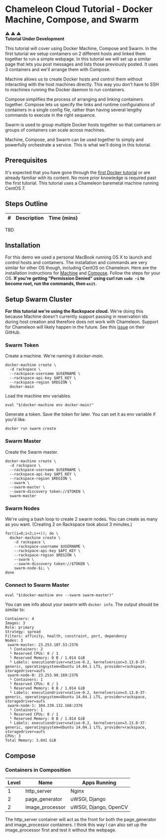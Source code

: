 # Chameleon Cloud Tutorial - Docker Machine, Compose, and Swarm

:warning: :warning: :warning:  
**Tutorial Under Development**

This tutorial will cover using Docker Machine, Compose and Swarm. In the first tutorial we setup containers on 2 different hosts and linked them together to run a simple webpage. In this tutorial we will set up a similar page that lets you post messages and lists those previously posted. It uses 3 containers and we'll arrange them with Compose.

Machine allows us to create Docker hosts and control them without interacting with the host machines directly. This way you don't have to SSH to machines running the Docker daemon to run containers.

Compose simplifies the process of arranging and linking containers together. Compose lets us specify the links and runtime configurations of containers in a single config file, rather than having several lengthy commands to execute in the right sequence.

Swarm is used to group multiple Docker hosts together so that containers or groups of containers can scale across machines.

Machine, Compose, and Swarm can be used together to simply and powerfully orchestrate a service. This is what we'll doing in this tutorial.

## Prerequisites

It's expected that you have gone through the [first Docker tutorial](http://cloudandbigdatalab.github.io/docs/Chameleon%20Cloud%20Tutorial%20-%20Docker%20Fundamentals.pdf) or are already familiar with its content. No more prior knowledge is required past the first tutorial. This tutorial uses a Chameleon baremetal machine running CentOS 7.

## Steps Outline

\# | Description | Time (mins)
---|-------------|------------
TBD

## Installation

For this demo we used a personal MacBook running OS X to launch and control hosts and containers. The installation and commands are very similar for other OS though, including CentOS on Chameleon. Here are the installation instructions for [Machine](https://docs.docker.com/machine/#installation) and [Compose](https://docs.docker.com/compose/install/). Follow the steps for your OS. **If you're getting "Permission Denied" using curl run `sudo -i` to become root, run the commands, then `exit`.**

## Setup Swarm Cluster

**For this tutorial we're using the Rackspace cloud.** We're doing this because Machine doesn't currently support passing in reservation ids during host creation and therefore does not work with Chameleon. Support for Chameleon will likely happen in the future. See this [issue](https://github.com/docker/machine/issues/1461) on their GitHub.

### Swarm Token

Create a machine. We're naming it *docker-main*.

```shell
docker-machine create \
  -d rackspace \
  --rackspace-username $USERNAME \
  --rackspace-api-key $API_KEY \
  --rackspace-region $REGION \
  docker-main
```

Load the machine env variables.

```shell
eval "$(docker-machine env docker-main)"
```

Generate a token. Save the token for later. You can set it as env variable if you'd like.

```shell
docker run swarm create
```

### Swarm Master

Create the Swarm master.

```shell
docker-machine create \
  -d rackspace \
  --rackspace-username $USERNAME \
  --rackspace-api-key $API_KEY \
  --rackspace-region $REGION \
  --swarm \
  --swarm-master \
  --swarm-discovery token://$TOKEN \
  swarm-master
```

### Swarm Nodes

We're using a bash loop to create 2 swarm nodes. You can create as many as you want. (Creating 2 on Rackspace took about 3 minutes.)

```shell
for((i=0;i<2;i++)); do \
  docker-machine create \
    -d rackspace \
    --rackspace-username $USERNAME \
    --rackspace-api-key $API_KEY \
    --rackspace-region $REGION \
    --swarm \
    --swarm-discovery token://$TOKEN \
    swarm-node-$i; \
done
```

### Connect to Swarm Master

```shell
eval "$(docker-machine env --swarm swarm-master)"
```

You can see info about your swarm with `docker info`. The output should be similar to:

```shell
Containers: 4
Images: 3
Role: primary
Strategy: spread
Filters: affinity, health, constraint, port, dependency
Nodes: 3
 swarm-master: 23.253.107.53:2376
  └ Containers: 2
  └ Reserved CPUs: 0 / 1
  └ Reserved Memory: 0 B / 1.014 GiB
  └ Labels: executiondriver=native-0.2, kernelversion=3.13.0-37-generic, operatingsystem=Ubuntu 14.04.1 LTS, provider=rackspace, storagedriver=aufs
 swarm-node-0: 23.253.90.169:2376
  └ Containers: 1
  └ Reserved CPUs: 0 / 1
  └ Reserved Memory: 0 B / 1.014 GiB
  └ Labels: executiondriver=native-0.2, kernelversion=3.13.0-37-generic, operatingsystem=Ubuntu 14.04.1 LTS, provider=rackspace, storagedriver=aufs
 swarm-node-1: 104.239.132.168:2376
  └ Containers: 1
  └ Reserved CPUs: 0 / 1
  └ Reserved Memory: 0 B / 1.014 GiB
  └ Labels: executiondriver=native-0.2, kernelversion=3.13.0-37-generic, operatingsystem=Ubuntu 14.04.1 LTS, provider=rackspace, storagedriver=aufs
CPUs: 3
Total Memory: 3.041 GiB
```

## Compose


### Containers in Composition

Level | Name | Apps Running
------|------|------------
1 | http_server | Nginx
2 | page_generator | uWSGI, Django
2 | image_processor | uWSGI, Django, OpenCV

The http_server container will act as the front for both the page_generator and image_processor containers. I think this way I can also set up the image_processor first and test it without the webpage.
